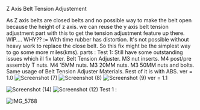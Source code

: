 Z Axis Belt Tension Adjustement

As Z axis belts are closed belts and no possible way to make the belt open because the height of z axis.
we can reuse the y axis belt tension adjustment part with this to get the tension adjustment feature up there.
WIP....
WHY?? := With time rubber has distortion. It's not possible without heavy work to replace the close belt. So this fix might be the simplest way to go some more miles(kms).
parts :
Test 1: Still have some outstanding issues which ill fix later.
Belt Tension Adjuster.
M3 nut inserts.
M4 post/pre assembly T nuts.
M4 15MM nuts.
M3 20MM nuts.
M3 50MM nuts and bolts.
Same usage of Belt Tension Adjuster Materials.
Rest of it is with ABS.
ver = 1.0
![Screenshot (7)](https://github.com/anishsheikh/3d-models/assets/38411333/eb540006-5a5d-4092-b4eb-ecd088875545)
![Screenshot (8)](https://github.com/anishsheikh/3d-models/assets/38411333/e7d269a8-d861-4ce4-9156-8b0ac6fbb6d4)
![Screenshot (9)](https://github.com/anishsheikh/3d-models/assets/38411333/ed7531e7-d890-455e-84b6-731e6d7a26f6)
ver = 1.1

![Screenshot (14)](https://github.com/anishsheikh/3d-models/assets/38411333/b7caf669-925d-4875-84d6-3040c0d5178b)
![Screenshot (12)](https://github.com/anishsheikh/3d-models/assets/38411333/84773b8b-6119-434b-98b0-9523274aae05)
 Test 1 :

 ![IMG_5768](https://github.com/anishsheikh/3d-models/assets/38411333/6ae8e3ad-ed7a-4990-ab98-2ff62eb303c2)
